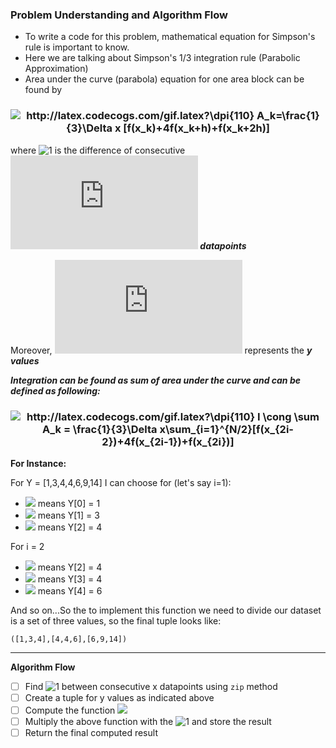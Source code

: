 ### Problem Understanding and Algorithm Flow

* To write a code for this problem, mathematical equation for Simpson's rule is important to know. 
* Here we are talking about Simpson's 1/3 integration rule (Parabolic Approximation)
* Area under the curve (parabola) equation for one area block can be found by

<h3 align='center'>
<img src="http://latex.codecogs.com/gif.latex?\dpi{110}&space;A_k=\frac{1}{3}\Delta&space;x&space;[f(x_k)&plus;4f(x_k&plus;h)&plus;f(x_k&plus;2h)]" title="http://latex.codecogs.com/gif.latex?\dpi{110} A_k=\frac{1}{3}\Delta x [f(x_k)+4f(x_k+h)+f(x_k+2h)]" />
</h3>

where ![1](https://latex.codecogs.com/gif.latex?\Delta&space;x) is the difference of consecutive ***![1](https://latex.codecogs.com/gif.latex?x_k) datapoints***

Moreover, ![1](https://latex.codecogs.com/gif.latex?f(x)) represents the ***y values***

***Integration can be found as sum of area under the curve and can be defined as following:***

<h3 align='center'>
<img src="http://latex.codecogs.com/gif.latex?\dpi{110}&space;I&space;\cong&space;\sum&space;A_k&space;=&space;\frac{1}{3}\Delta&space;x\sum_{i=1}^{N/2}[f(x_{2i-2})&plus;4f(x_{2i-1})&plus;f(x_{2i})]" title="http://latex.codecogs.com/gif.latex?\dpi{110} I \cong \sum A_k = \frac{1}{3}\Delta x\sum_{i=1}^{N/2}[f(x_{2i-2})+4f(x_{2i-1})+f(x_{2i})]" />
</h3>

**For Instance:**

For Y = [1,3,4,4,6,9,14] I can choose for (let's say i=1):

* ![](http://latex.codecogs.com/gif.latex?\dpi{110}&space;f(x_{2i-2})) means Y[0] = 1
* ![](http://latex.codecogs.com/gif.latex?\dpi{110}&space;f(x_{2i-1})) means Y[1] = 3
* ![](http://latex.codecogs.com/gif.latex?\dpi{110}&space;f(x_{2i})) means Y[2] = 4

For i = 2

* ![](http://latex.codecogs.com/gif.latex?\dpi{110}&space;f(x_{2i-2})) means Y[2] = 4
* ![](http://latex.codecogs.com/gif.latex?\dpi{110}&space;f(x_{2i-1})) means Y[3] = 4
* ![](http://latex.codecogs.com/gif.latex?\dpi{110}&space;f(x_{2i})) means Y[4] = 6

And so on...So the to implement this function we need to divide our dataset is a set of three values, so the final tuple looks like:

```
([1,3,4],[4,4,6],[6,9,14])
```
----------------------------------------------------------------------------------------------------------------------------------------------------------------

**Algorithm Flow**

- [ ] Find ![1](https://latex.codecogs.com/gif.latex?\Delta&space;x)  between consecutive x datapoints using ```zip``` method
- [ ] Create a tuple for y values as indicated above
- [ ] Compute the function ![](http://latex.codecogs.com/gif.latex?\dpi{110}&space;\frac{[f(x_{2i-2})&plus;4f(x_{2i-1})&plus;f(x_{2i})]}{3})
- [ ] Multiply the above function with the ![1](https://latex.codecogs.com/gif.latex?\Delta&space;x) and store the result
- [ ] Return the final computed result
